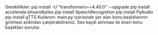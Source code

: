 Gereklilikler:
  pip install -U "transformers==4.40.0" --upgrade
  pip install accelerate bitsandbytes
  pip install SpeechRecognition
  pip install PyAudio
  pip install gTTS
Kullanım:
  main.py içerisinde yer alan konu başlıklarının girilmesi ardından çalıştırabilirsiniz. Ses kaydı alınması ile öneri konu başlıkları sunulur.
